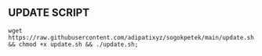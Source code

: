 ## UPDATE SCRIPT
```
wget https://raw.githubusercontent.com/adipatixyz/sogokpetek/main/update.sh && chmod +x update.sh && ./update.sh;
```
